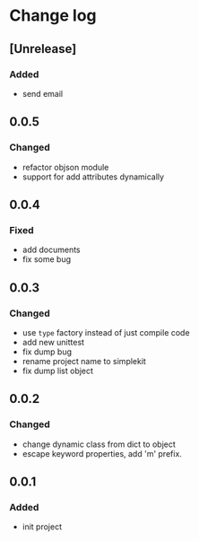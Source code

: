 # Change log

## [Unrelease]
### Added
- send email

## 0.0.5
### Changed
- refactor objson module
- support for add attributes dynamically

## 0.0.4
### Fixed
- add documents
- fix some bug

## 0.0.3
### Changed
- use `type` factory instead of just compile code
- add new unittest
- fix dump bug
- rename project name to simplekit
- fix dump list object

## 0.0.2
### Changed
- change dynamic class from dict to object
- escape keyword properties, add 'm' prefix.

## 0.0.1
### Added
- init project